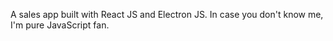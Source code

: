 A sales app built with React JS and Electron JS.
In case you don't know me, I'm pure JavaScript fan.
